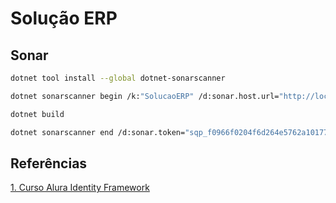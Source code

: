 # Solução ERP

## Sonar

```sh
dotnet tool install --global dotnet-sonarscanner
```

```sh
dotnet sonarscanner begin /k:"SolucaoERP" /d:sonar.host.url="http://localhost:9000"  /d:sonar.token="sqp_f0966f0204f6d264e5762a1017755fd2740e7fc6"
```

```sh
dotnet build
```

```sh
dotnet sonarscanner end /d:sonar.token="sqp_f0966f0204f6d264e5762a1017755fd2740e7fc6"
```

## Referências

[1. Curso Alura Identity Framework](https://github.com/alura-cursos/alura-identity/tree/Aula-5)